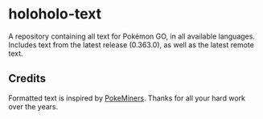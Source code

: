 # holoholo-text
A repository containing all text for Pokémon GO, in all available languages.  
Includes text from the latest release (0.363.0), as well as the latest remote text.

## Credits
Formatted text is inspired by [PokeMiners](https://github.com/PokeMiners). Thanks for all your hard work over the years.
